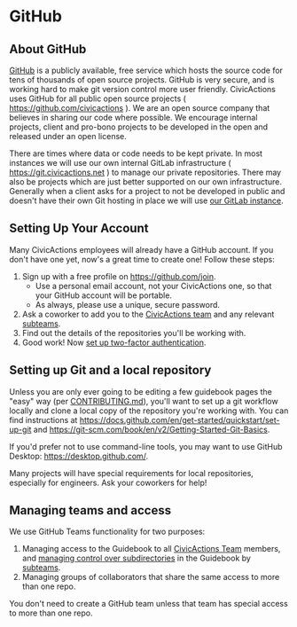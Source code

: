 # GitHub

## About GitHub

[GitHub](https://github.com/) is a publicly available, free service which hosts the source code for tens of thousands of open source projects. GitHub is very secure, and is working hard to make git version control more user friendly. CivicActions uses GitHub for all public open source projects ( <https://github.com/civicactions> ). We are an open source company that believes in sharing our code where possible. We encourage internal projects, client and pro-bono projects to be developed in the open and released under an open license.

There are times where data or code needs to be kept private. In most instances we will use our own internal GitLab infrastructure ( <https://git.civicactions.net> ) to manage our private repositories. There may also be projects which are just better supported on our own infrastructure. Generally when a client asks for a project to not be developed in public and doesn't have their own Git hosting in place we will use [our GitLab instance](https://git.civicactions.net).

## Setting Up Your Account

Many CivicActions employees will already have a GitHub account. If you don't have one yet, now's a great time to create one! Follow these steps:

1.  Sign up with a free profile on <https://github.com/join>.
    -   Use a personal email account, not your CivicActions one, so that your GitHub account will be portable.
    -   As always, please use a unique, secure password.
2.  Ask a coworker to add you to the [CivicActions team](https://github.com/orgs/CivicActions/teams/civicactions-team) and any relevant [subteams](https://github.com/orgs/CivicActions/teams/civicactions-team/teams).
3.  Find out the details of the repositories you'll be working with.
4.  Good work! Now [set up two-factor authentication](https://docs.github.com/en/authentication/securing-your-account-with-two-factor-authentication-2fa).

## Setting up Git and a local repository

Unless you are only ever going to be editing a few guidebook pages the "easy" way (per [CONTRIBUTING.md](../../about-this-guidebook/README.md)), you'll want to set up a git workflow locally and clone a local copy of the repository you're working with. You can find instructions at <https://docs.github.com/en/get-started/quickstart/set-up-git> and <https://git-scm.com/book/en/v2/Getting-Started-Git-Basics>.

If you'd prefer not to use command-line tools, you may want to use GitHub Desktop: <https://desktop.github.com/>.

Many projects will have special requirements for local repositories, especially for engineers. Ask your coworkers for help!

## Managing teams and access

We use GitHub Teams functionality for two purposes:

1.  Managing access to the Guidebook to all [CivicActions Team](https://github.com/orgs/CivicActions/teams/civicactions-team) members, and [managing control over subdirectories](../../about-this-guidebook/guidebook-governance.md) in the Guidebook by [subteams](https://github.com/orgs/CivicActions/teams/civicactions-team/teams).
2.  Managing groups of collaborators that share the same access to more than one repo.

You don't need to create a GitHub team unless that team has special access to more than one repo.

